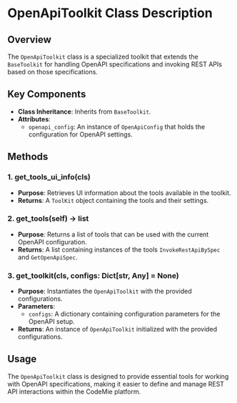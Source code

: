# OpenApiToolkit Class Description

## Overview
The `OpenApiToolkit` class is a specialized toolkit that extends the `BaseToolkit` for handling OpenAPI specifications and invoking REST APIs based on those specifications.

## Key Components
- **Class Inheritance**: Inherits from `BaseToolkit`.
- **Attributes**:
  - `openapi_config`: An instance of `OpenApiConfig` that holds the configuration for OpenAPI settings.

## Methods
### 1. get_tools_ui_info(cls)
- **Purpose**: Retrieves UI information about the tools available in the toolkit.
- **Returns**: A `ToolKit` object containing the tools and their settings.

### 2. get_tools(self) -> list
- **Purpose**: Returns a list of tools that can be used with the current OpenAPI configuration.
- **Returns**: A list containing instances of the tools `InvokeRestApiBySpec` and `GetOpenApiSpec`.

### 3. get_toolkit(cls, configs: Dict[str, Any] = None)
- **Purpose**: Instantiates the `OpenApiToolkit` with the provided configurations.
- **Parameters**:
  - `configs`: A dictionary containing configuration parameters for the OpenAPI setup.
- **Returns**: An instance of `OpenApiToolkit` initialized with the provided configurations.

## Usage
The `OpenApiToolkit` class is designed to provide essential tools for working with OpenAPI specifications, making it easier to define and manage REST API interactions within the CodeMie platform.